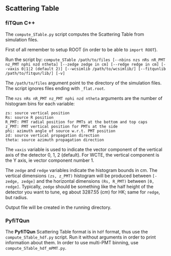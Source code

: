 ## Scattering Table

### **fiTQun C++**

The `compute_STable.py` script computes the Scattering Table from simulation files. 

First of all remember to setup ROOT (in order to be able to `import ROOT`).

Run the script by: `compute_STable /path/to/files [--nbins nzs nRs nR_PMT nz_PMT nphi nzd ntheta] [--zedge zedge in cm] [--redge redge in cm] [--vaxis 0|1|2 (default 2)] [--wcsimlib /path/to/wcsimlib/] [--fitqunlib /path/to/fitqun/lib/] [-v]`

The `/path/to/files` argument point to the directory of the simulation files. The script ignores files ending with `_flat.root`.

The `nzs nRs nR_PMT nz_PMT nphi nzd ntheta` arguments are the number of histogram bins for each variable:
```
zs: source vertical position
Rs: source R position
R_PMT: PMT radial position for PMTs at the bottom and top caps
z_PMT: PMT vertical position for PMTs at the side
phi: azimuth angle of source w.r.t. PMT position
zd: source vertical propagation direction 
theta: source azimuth propagation direction
```

The `vaxis` variable is used to indicate the vector component of the vertical axis of the detector 0, 1, 2 (default). For WCTE, the vertical component is the Y axis, ie vector component number 1.

The `zedge` and `redge` variables indicate the histogram bounds in cm. The vertical dimensions `(zs, z_PMT)` histogram will be produced between `[-zedge, zedge]` and the horizontal dimensions `(Rs, R_PMT)` between `[0, redge]`.
Typically, `zedge` should be something like the half height of the detector you want to tune, eg about 3287.55 (cm) for HK; same for `redge`, but radius.

Output file will be created in the running directory.


### **PyfiTQun**

The **PyfiTQun** Scattering Table format is in `hdf` format, thus use the `compute_STable_hdf.py` script. Run it without arguments in order to print information about them. In order to use multi-PMT binning, use `compute_STable_hdf_mPMT.py`. 